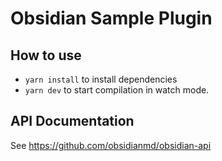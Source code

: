 # Obsidian Sample Plugin
## How to use

- `yarn install` to install dependencies
- `yarn dev` to start compilation in watch mode.

## API Documentation

See https://github.com/obsidianmd/obsidian-api
